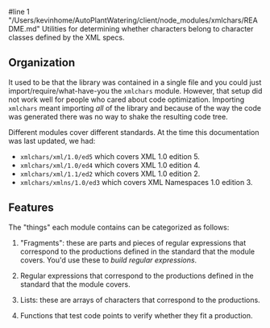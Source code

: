 #line 1 "/Users/kevinhome/AutoPlantWatering/client/node_modules/xmlchars/README.md"
Utilities for determining whether characters belong to character classes defined
by the XML specs.

## Organization

It used to be that the library was contained in a single file and you could just
import/require/what-have-you the `xmlchars` module. However, that setup did not
work well for people who cared about code optimization. Importing `xmlchars`
meant importing *all* of the library and because of the way the code was
generated there was no way to shake the resulting code tree.

Different modules cover different standards. At the time this documentation was
last updated, we had:

* `xmlchars/xml/1.0/ed5` which covers XML 1.0 edition 5.
* `xmlchars/xml/1.0/ed4` which covers XML 1.0 edition 4.
* `xmlchars/xml/1.1/ed2` which covers XML 1.0 edition 2.
* `xmlchars/xmlns/1.0/ed3` which covers XML Namespaces 1.0 edition 3.

## Features

The "things" each module contains can be categorized as follows:

1. "Fragments": these are parts and pieces of regular expressions that
correspond to the productions defined in the standard that the module
covers. You'd use these to *build regular expressions*.

2. Regular expressions that correspond to the productions defined in the
standard that the module covers.

3. Lists: these are arrays of characters that correspond to the productions.

4. Functions that test code points to verify whether they fit a production.
